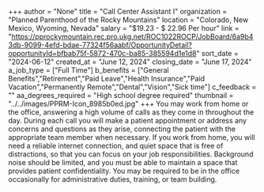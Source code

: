 +++
author = "None"
title = "Call Center Assistant I"
organization = "Planned Parenthood of the Rocky Mountains"
location = "Colorado, New Mexico, Wyoming, Nevada"
salary = "$19.23 - $ 22.96 Per hour"
link = "https://pprockymountain.rec.pro.ukg.net/ROC1022ROCP/JobBoard/6a9b43db-9099-4efd-bdae-77324f56aabf/OpportunityDetail?opportunityId=bfbab75f-5872-470c-ba85-385594d1e1d8"
sort_date = "2024-06-12"
created_at = "June 12, 2024"
closing_date = "June 17, 2024"
a_job_type = ["Full Time"]
b_benefits = ["General Benefits","Retirement","Paid Leave","Health Insurance","Paid Vacation","Permanently Remote","Dental","Vision","Sick time"]
c_feedback = ""
aa_degrees_required = "High school degree required"
thumbnail = "../../images/PPRM-Icon_8985b0ed.jpg"
+++
 You may work from home or the office, answering a high volume of calls as they come in throughout the day. During each call you will make a patient appointment or address any concerns and questions as they arise, connecting the patient with the appropriate team member when necessary. If you work from home, you will need a reliable internet connection, and quiet space that is free of distractions, so that you can focus on your job responsibilities. Background noise should be limited, and you must be able to maintain a space that provides patient confidentiality. You may be required to be in the office occasionally for administrative duties, training, or team building.
 